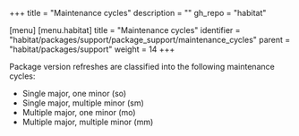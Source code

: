 +++
title = "Maintenance cycles"
description = ""
gh_repo = "habitat"

[menu]
  [menu.habitat]
    title = "Maintenance cycles"
    identifier = "habitat/packages/support/package_support/maintenance_cycles"
    parent = "habitat/packages/support"
    weight = 14
+++

Package version refreshes are classified into the following maintenance cycles:

- Single major, one minor (so)
- Single major, multiple minor (sm)
- Multiple major, one minor (mo)
- Multiple major, multiple minor (mm)
